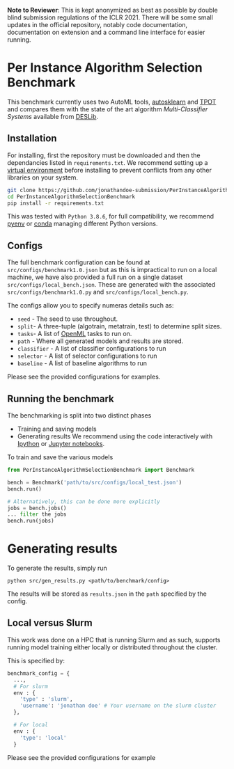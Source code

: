**Note to Reviewer**: This is kept anonymized as best as possible by double blind submission regulations of the ICLR 2021. 
There will be some small updates in the official repository, notably code documentation, documentation on extension and a command line interface for easier running.

# Per Instance Algorithm Selection Benchmark
This benchmark currently uses two AutoML tools, [autosklearn](https://automl.github.io/auto-sklearn/master/) and [TPOT](http://epistasislab.github.io/tpot/)
and compares them with the state of the art algorithm _Multi-Classifier Systems_ available from [DESLib](https://github.com/scikit-learn-contrib/DESlib).

## Installation
For installing, first the repository must be downloaded and then the dependancies listed in `requirements.txt`. 
We recommend setting up a [virtual environment](https://docs.python.org/3/library/venv.html)  before installing to prevent conflicts from any other libraries
on your system.

```BASH
git clone https://github.com/jonathandoe-submission/PerInstanceAlgorithmSelectionBenchmark/
cd PerInstanceAlgorithmSelectionBenchmark
pip install -r requirements.txt
```

This was tested with `Python 3.8.6`, for full compatibility, we recommend [pyenv](https://github.com/pyenv/pyenv) or [conda](https://docs.conda.io/en/latest/)
managing different Python versions.

## Configs
The full benchmark configuration can be found at `src/configs/benchmark1.0.json` but as this is impractical to run on a local machine, we have also provided
a full run on a single dataset `src/configs/local_bench.json`.
These are generated with the associated `src/configs/benchmark1.0.py` and `src/configs/local_bench.py`.

The configs allow you to specify numeras details such as:
* `seed` - The seed to use throughout.
* `split`- A three-tuple (algotrain, metatrain, test) to determine split sizes.
* `tasks`- A list of [OpenML](https://www.openml.org/) tasks to run on.
* `path` - Where all generated models and results are stored.
* `classifier` - A list of classifier configurations to run
* `selector` - A list of selector configurations to run
* `baseline` - A list of baseline algorithms to run

Please see the provided configurations for examples.

## Running the benchmark
The benchmarking is split into two distinct phases
* Training and saving models
* Generating results
We recommend using the code interactively with [Ipython](https://ipython.org/) or [Jupyter notebooks](https://jupyter.org/).


To train and save the various models
```Python
from PerInstanceAlgorithmSelectionBenchmark import Benchmark

bench = Benchmark('path/to/src/configs/local_test.json')
bench.run()

# Alternatively, this can be done more explicitly
jobs = bench.jobs()
... filter the jobs
bench.run(jobs)
```

# Generating results
To generate the results, simply run
```
python src/gen_results.py <path/to/benchmark/config>
```

The results will be stored as `results.json` in the `path` specified by the config.

## Local versus Slurm
This work was done on a HPC that is running Slurm and as such, supports running model training either locally or distributed throughout the cluster.

This is specified by:
```Python
benchmark_config = {
  ...,
  # For slurm
  env : { 
    'type' : 'slurm',
    'username': 'jonathan doe' # Your username on the slurm cluster 
  },

  # For local
  env : {
    'type': 'local'
  }
```
Please see the provided configurations for example
